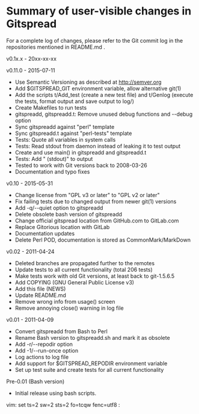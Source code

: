 Summary of user-visible changes in Gitspread
============================================

For a complete log of changes, please refer to the Git commit log in the 
repositories mentioned in README.md .

v0.1x.x - 20xx-xx-xx

v0.11.0 - 2015-07-11
  - Use Semantic Versioning as described at <http://semver.org>
  - Add $GITSPREAD_GIT environment variable, allow alternative git(1)
  - Add the scripts t/Add_test (create a new test file) and t/Genlog 
    (execute the tests, format output and save output to log/)
  - Create Makefiles to run tests
  - gitspreadd, gitspreadd.t: Remove unused debug functions and --debug 
    option
  - Sync gitspreadd against "perl" template
  - Sync gitspreadd.t against "perl-tests" template
  - Tests: Quote all variables in system calls
  - Tests: Read stdout from daemon instead of leaking it to test output
  - Create and use main() in gitspreadd and gitspreadd.t
  - Tests: Add " (stdout)" to output
  - Tested to work with Git versions back to 2008-03-26
  - Documentation and typo fixes

v0.10 - 2015-05-31
  - Change license from "GPL v3 or later" to "GPL v2 or later"
  - Fix failing tests due to changed output from newer git(1) versions
  - Add -q/--quiet option to gitspreadd
  - Delete obsolete bash version of gitspreadd
  - Change official gitspread location from GitHub.com to GitLab.com
  - Replace Gitorious location with GitLab
  - Documentation updates
  - Delete Perl POD, documentation is stored as CommonMark/MarkDown

v0.02 - 2011-04-24
  - Deleted branches are propagated further to the remotes
  - Update tests to all current functionality (total 206 tests)
  - Make tests work with old Git versions, at least back to git-1.5.6.5
  - Add COPYING (GNU General Public License v3)
  - Add this file (NEWS)
  - Update README.md
  - Remove wrong info from usage() screen
  - Remove annoying close() warning in log file

v0.01 - 2011-04-09
  - Convert gitspreadd from Bash to Perl
  - Rename Bash version to gitspreadd.sh and mark it as obsolete
  - Add -r/--repodir option
  - Add -1/--run-once option
  - Log actions to log file
  - Add support for $GITSPREAD_REPODIR environment variable
  - Set up test suite and create tests for all current functionality

Pre-0.01 (Bash version)
- Initial release using bash scripts.

vim: set ts=2 sw=2 sts=2 fo=tcqw fenc=utf8 :
